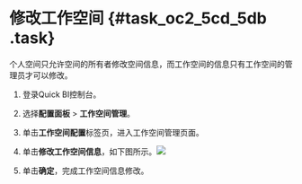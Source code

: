 # 修改工作空间 {#task_oc2_5cd_5db .task}

个人空间只允许空间的所有者修改空间信息，而工作空间的信息只有工作空间的管理员才可以修改。

1.  登录Quick BI控制台。 
2.  选择**配置面板** \> **工作空间管理**。 
3.  单击**工作空间配置**标签页，进入工作空间管理页面。 
4.   单击**修改工作空间信息**，如下图所示。![](http://static-aliyun-doc.oss-cn-hangzhou.aliyuncs.com/assets/img/9160/15580783961124_zh-CN.png)

 
5.  单击**确定**，完成工作空间信息修改。 

